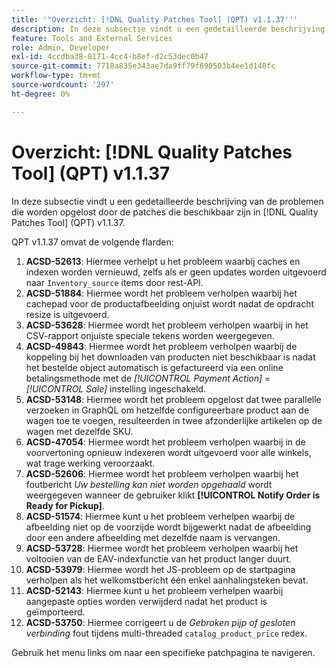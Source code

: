 ```yaml
---
title: '"Overzicht: [!DNL Quality Patches Tool] (QPT) v1.1.37'''
description: In deze subsectie vindt u een gedetailleerde beschrijving van de problemen die worden opgelost door de patches die beschikbaar zijn in [!DNL Quality Patches Tool] (QPT) v1.1.37.
feature: Tools and External Services
role: Admin, Developer
exl-id: 4ccdba38-8171-4cc4-b8ef-d2c53dec0b47
source-git-commit: 7718a835e343ae7da9ff79f690503b4ee1d140fc
workflow-type: tm+mt
source-wordcount: '297'
ht-degree: 0%

---
```


# Overzicht: [!DNL Quality Patches Tool] (QPT) v1.1.37

In deze subsectie vindt u een gedetailleerde beschrijving van de problemen die worden opgelost door de patches die beschikbaar zijn in [!DNL Quality Patches Tool] (QPT) v1.1.37.

QPT v1.1.37 omvat de volgende flarden:

1. **ACSD-52613**: Hiermee verhelpt u het probleem waarbij caches en indexen worden vernieuwd, zelfs als er geen updates worden uitgevoerd naar `Inventory_source` items door rest-API.
1. **ACSD-51884**: Hiermee wordt het probleem verholpen waarbij het cachepad voor de productafbeelding onjuist wordt nadat de opdracht resize is uitgevoerd.
1. **ACSD-53628**: Hiermee wordt het probleem verholpen waarbij in het CSV-rapport onjuiste speciale tekens worden weergegeven.
1. **ACSD-49843**: Hiermee wordt het probleem verholpen waarbij de koppeling bij het downloaden van producten niet beschikbaar is nadat het bestelde object automatisch is gefactureerd via een online betalingsmethode met de *[!UICONTROL Payment Action]* = *[!UICONTROL Sale]* instelling ingeschakeld.
1. **ACSD-53148**: Hiermee wordt het probleem opgelost dat twee parallelle verzoeken in GraphQL om hetzelfde configureerbare product aan de wagen toe te voegen, resulteerden in twee afzonderlijke artikelen op de wagen met dezelfde SKU.
1. **ACSD-47054**: Hiermee wordt het probleem verholpen waarbij in de voorvertoning opnieuw indexeren wordt uitgevoerd voor alle winkels, wat trage werking veroorzaakt.
1. **ACSD-52606**: Hiermee wordt het probleem verholpen waarbij het foutbericht *Uw bestelling kan niet worden opgehaald* wordt weergegeven wanneer de gebruiker klikt **[!UICONTROL Notify Order is Ready for Pickup]**.
1. **ACSD-51574**: Hiermee kunt u het probleem verhelpen waarbij de afbeelding niet op de voorzijde wordt bijgewerkt nadat de afbeelding door een andere afbeelding met dezelfde naam is vervangen.
1. **ACSD-53728**: Hiermee wordt het probleem verholpen waarbij het voltooien van de EAV-indexfunctie van het product langer duurt.
1. **ACSD-53979**: Hiermee wordt het JS-probleem op de startpagina verholpen als het welkomstbericht één enkel aanhalingsteken bevat.
1. **ACSD-52143**: Hiermee kunt u het probleem verhelpen waarbij aangepaste opties worden verwijderd nadat het product is geïmporteerd.
1. **ACSD-53750**: Hiermee corrigeert u de *Gebroken pijp of gesloten verbinding* fout tijdens multi-threaded `catalog_product_price` redex.

Gebruik het menu links om naar een specifieke patchpagina te navigeren.
